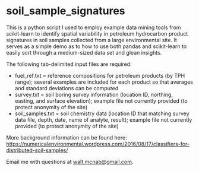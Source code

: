 # soil_sample_signatures
This is a python script I used to employ example data mining tools from scikit-learn to identify spatial variability in petroleum hydrocarbon product signatures in soil samples collected from a large environmental site. It serves as a simple demo as to how to use both pandas and scikit-learn to easily sort through a medium-sized data set and glean insights.

The following tab-delimited input files are required:

* fuel_ref.txt = reference compositions for petroleum products (by TPH range); several examples are included for each product so that averages and standard deviations can be computed
* survey.txt = soil boring survey information (location ID, northing, easting, and surface elevation); example file not currently provided (to protect anonymity of the site)
* soil_samples.txt = soil chemistry data (location ID that matching survey data file, depth, date, name of analyte, result); example file not currently provided (to protect anonymity of the site)

More background information can be found here: https://numericalenvironmental.wordpress.com/2016/08/17/classifiers-for-distributed-soil-samples/

Email me with questions at walt.mcnab@gmail.com. 
